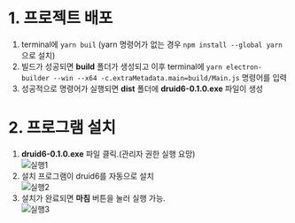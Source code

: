 # 1. 프로젝트 배포

1. terminal에 `yarn buil` (yarn 명령어가 없는 경우 `npm install --global yarn`으로 설치)
2. 빌드가 성공되면 **build** 폴더가 생성되고 이후 terminal에 `yarn electron-builder --win --x64 -c.extraMetadata.main=build/Main.js` 명령어를 입력
3. 성공적으로 명령어가 실행되면 **dist** 폴더에 **druid6-0.1.0.exe** 파일이 생성

# 2. 프로그램 설치

1. **druid6-0.1.0.exe** 파일 클릭.(관리자 권한 실행 요망)<br>
   ![실행1](https://user-images.githubusercontent.com/20656314/169436529-2f7ab689-ec0e-4ad4-a320-ef7a2b6f5f8a.png)
2. 설치 프로그램이 druid6를 자동으로 설치<br>
   ![실행2](https://user-images.githubusercontent.com/20656314/169436531-92d914d6-8aac-4a7d-8554-ecf5d04c2930.png)
3. 설치가 완료되면 **마침** 버튼을 눌러 실행 가능.<br>
   ![실행3](https://user-images.githubusercontent.com/20656314/169436532-0fe67e62-3b11-4894-860f-efbb23e455db.png)
